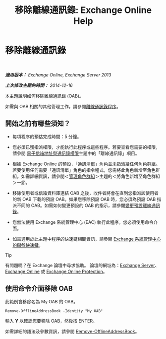 ﻿---
title: '移除離線通訊錄: Exchange Online Help'
TOCTitle: 移除離線通訊錄
ms:assetid: d69f1e8a-b3cb-4739-90cd-85ea450d06f3
ms:mtpsurl: https://technet.microsoft.com/zh-tw/library/Bb124744(v=EXCHG.150)
ms:contentKeyID: 50474291
ms.date: 05/23/2018
mtps_version: v=EXCHG.150
ms.translationtype: MT
---

# 移除離線通訊錄

 

_**適用版本：** Exchange Online, Exchange Server 2013_

_**上次修改主題的時間：** 2014-12-16_

本主題說明如何移除離線通訊錄 (OAB)。

如需與 OAB 相關的其他管理工作，請參閱[離線通訊錄程序](offline-address-book-procedures-exchange-2013-help.md)。

## 開始之前有哪些須知？

  - 每項程序的預估完成時間：5 分鐘。

  - 您必須已獲指派權限，才能執行此程序或這些程序。若要查看您需要的權限，請參閱 [電子信箱地址與通訊錄權限](email-address-and-address-book-permissions-exchange-2013-help.md)主題中的「離線通訊錄」項目。

  - 根據 Exchange Online 的預設，「通訊清單」角色並未指派給任何角色群組。若要使用任何需要「通訊清單」角色的指令程式，您需將此角色新增至角色群組。如需詳細資訊，請參閱＜[管理角色群組](manage-role-groups-exchange-2013-help.md)＞主題的＜將角色新增至角色群組＞一節。

  - 移除使用者或信箱資料庫連結 OAB 之後，收件者將會在直到您指派該使用者的新 OAB 下載的預設 OAB。如果您移除預設 OAB 時，您必須為預設 OAB 指派不同的 OAB。如需如何變更預設的 OAB 的指示，請參閱[變更預設離線通訊錄](change-the-default-offline-address-book-exchange-2013-help.md)。

  - 您無法使用 Exchange 系統管理中心 (EAC) 執行此程序。您必須使用命令介面。

  - 如需適用於此主題中程序的快速鍵相關資訊，請參閱 [Exchange 系統管理中心的鍵盤快速鍵](keyboard-shortcuts-in-the-exchange-admin-center-exchange-online-protection-help.md)。


> [!TIP]  
> 有問題嗎？在 Exchange 論壇中尋求協助。 論壇的網址為：<a href="https://go.microsoft.com/fwlink/p/?linkid=60612">Exchange Server</a>、 <a href="https://go.microsoft.com/fwlink/p/?linkid=267542">Exchange Online</a> 或 <a href="https://go.microsoft.com/fwlink/p/?linkid=285351">Exchange Online Protection</a>。




## 使用命令介面移除 OAB

此範例會移除名為 My OAB 的 OAB。

    Remove-OfflineAddressBook -Identity "My OAB"

輸入 **Y** 以確認您要移除 OAB，然後按 ENTER。

如需詳細的語法及參數資訊，請參閱 [Remove-OfflineAddressBook](https://technet.microsoft.com/zh-tw/library/bb123594\(v=exchg.150\))。

